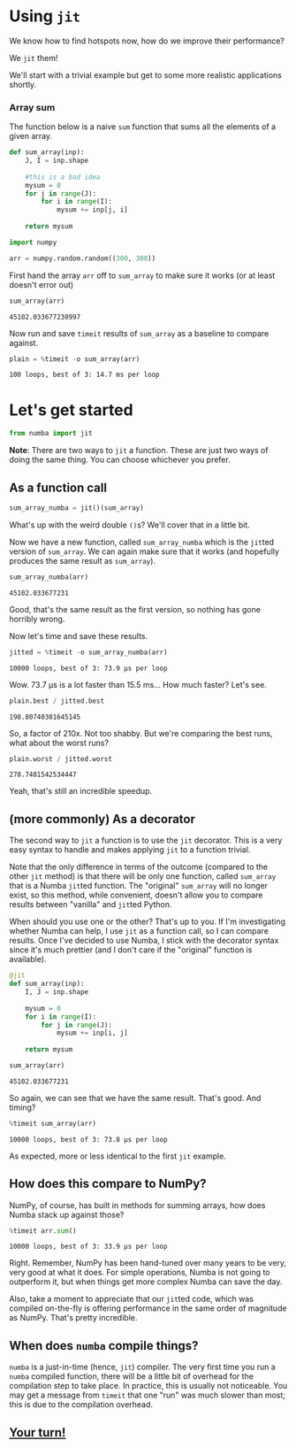 
# Using `jit`

We know how to find hotspots now, how do we improve their performance?

We `jit` them!

We'll start with a trivial example but get to some more realistic applications shortly.

### Array sum

The function below is a naive `sum` function that sums all the elements of a given array.


```python
def sum_array(inp):
    J, I = inp.shape
    
    #this is a bad idea
    mysum = 0
    for j in range(J):
        for i in range(I):
            mysum += inp[j, i]
            
    return mysum
```


```python
import numpy
```


```python
arr = numpy.random.random((300, 300))
```

First hand the array `arr` off to `sum_array` to make sure it works (or at least doesn't error out)


```python
sum_array(arr)
```




    45102.033677230997



Now run and save `timeit` results of `sum_array` as a baseline to compare against.


```python
plain = %timeit -o sum_array(arr)
```

    100 loops, best of 3: 14.7 ms per loop


# Let's get started


```python
from numba import jit
```

**Note**: There are two ways to `jit` a function. These are just two ways of doing the same thing.  You can choose whichever you prefer.

## As a function call


```python
sum_array_numba = jit()(sum_array)
```

What's up with the weird double `()`s?  We'll cover that in a little bit.

Now we have a new function, called `sum_array_numba` which is the `jit`ted version of `sum_array`. 
We can again make sure that it works (and hopefully produces the same result as `sum_array`).


```python
sum_array_numba(arr)
```




    45102.033677231



Good, that's the same result as the first version, so nothing has gone horribly wrong.  

Now let's time and save these results.


```python
jitted = %timeit -o sum_array_numba(arr)
```

    10000 loops, best of 3: 73.9 µs per loop


Wow. 73.7 µs is a lot faster than 15.5 ms... How much faster?  Let's see.


```python
plain.best / jitted.best
```




    198.80740381645145



So, a factor of 210x.  Not too shabby.  But we're comparing the best runs, what about the worst runs?


```python
plain.worst / jitted.worst
```




    278.7481542534447



Yeah, that's still an incredible speedup.

## (more commonly) As a decorator

The second way to `jit` a function is to use the `jit` decorator.  This is a very easy syntax to handle and makes applying `jit` to a function trivial. 

Note that the only difference in terms of the outcome (compared to the other `jit` method) is that there will be only one function, called `sum_array` that is a Numba `jit`ted function. The "original" `sum_array` will no longer exist, so this method, while convenient, doesn't allow you to compare results between "vanilla" and `jit`ted Python.

When should you use one or the other? That's up to you. If I'm investigating whether Numba can help, I use `jit` as a function call, so I can compare results. Once I've decided to use Numba, I stick with the decorator syntax since it's much prettier (and I don't care if the "original" function is available).


```python
@jit
def sum_array(inp):
    I, J = inp.shape
    
    mysum = 0
    for i in range(I):
        for j in range(J):
            mysum += inp[i, j]
            
    return mysum
```


```python
sum_array(arr)
```




    45102.033677231



So again, we can see that we have the same result.  That's good.  And timing?


```python
%timeit sum_array(arr)
```

    10000 loops, best of 3: 73.8 µs per loop


As expected, more or less identical to the first `jit` example.

## How does this compare to NumPy?

NumPy, of course, has built in methods for summing arrays, how does Numba stack up against those?


```python
%timeit arr.sum()
```

    10000 loops, best of 3: 33.9 µs per loop


Right. Remember, NumPy has been hand-tuned over many years to be very, very good at what it does. For simple operations, Numba is not going to outperform it, but when things get more complex Numba can save the day. 

Also, take a moment to appreciate that our `jit`ted code, which was compiled on-the-fly is offering performance in the same order of magnitude as NumPy.  That's pretty incredible.

## When does `numba` compile things?

`numba` is a just-in-time (hence, `jit`) compiler.  The very first time you run a `numba` compiled function, there will be a little bit of overhead for the compilation step to take place.  In practice, this is usually not noticeable. You may get a message from `timeit` that one "run" was much slower than most; this is due to the compilation overhead. 

## [Your turn!](./exercises/02.Intro.to.JIT.exercises.ipynb#JIT-Exercise)
